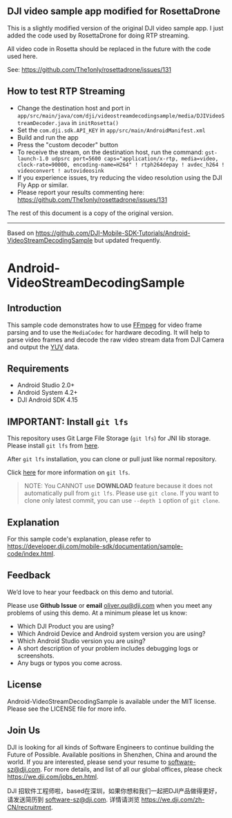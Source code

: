 ## DJI video sample app modified for RosettaDrone 

This is a slightly modified version of the original DJI video sample app.
I just added the code used by RosettaDrone for doing RTP streaming.

All video code in Rosetta should be replaced in the future with the code used here.

See: https://github.com/The1only/rosettadrone/issues/131

## How to test RTP Streaming

* Change the destination host and port in `app/src/main/java/com/dji/videostreamdecodingsample/media/DJIVideoStreamDecoder.java` in `initRosetta()`
* Set the `com.dji.sdk.API_KEY` in `app/src/main/AndroidManifest.xml`
* Build and run the app
* Press the "custom decoder" button
* To receive the stream, on the destination host, run the command:
`gst-launch-1.0 udpsrc port=5600 caps="application/x-rtp, media=video, clock-rate=90000, encoding-name=H264" ! rtph264depay ! avdec_h264 ! videoconvert ! autovideosink`
* If you experience issues, try reducing the video resolution using the DJI Fly App or similar.
* Please report your results commenting here: https://github.com/The1only/rosettadrone/issues/131

The rest of this document is a copy of the original version.

---

Based on https://github.com/DJI-Mobile-SDK-Tutorials/Android-VideoStreamDecodingSample but updated frequently. 

# Android-VideoStreamDecodingSample

## Introduction

This sample code demonstrates how to use [FFmpeg](https://ffmpeg.org) for video frame parsing and to use the `MediaCodec` for hardware decoding. It will help to parse video frames and decode the raw video stream data from DJI Camera and output the [YUV](https://en.wikipedia.org/wiki/YUV) data. 

## Requirements

 - Android Studio 2.0+
 - Android System 4.2+
 - DJI Android SDK 4.15

## IMPORTANT: Install `git lfs`

This repository uses Git Large File Storage (`git lfs`) for JNI lib storage. Please install `git lfs` from [here](https://github.com/git-lfs/git-lfs/wiki/Installation).

After `git lfs` installation, you can clone or pull just like normal repository.

Click [here](https://github.com/git-lfs/git-lfs/wiki/Tutorial) for more information on `git lfs`.

>NOTE: You CANNOT use **DOWNLOAD** feature because it does not automatically pull from `git lfs`. Please use `git clone`. If you want to clone only latest commit, you can use `--depth 1` option of `git clone`.

## Explanation

For this sample code's explanation, please refer to <https://developer.dji.com/mobile-sdk/documentation/sample-code/index.html>.

## Feedback

We’d love to hear your feedback on this demo and tutorial.

Please use **Github Issue** or **email** [oliver.ou@dji.com](oliver.ou@dji.com) when you meet any problems of using this demo. At a minimum please let us know:

* Which DJI Product you are using?
* Which Android Device and Android system version you are using?
* Which Android Studio version you are using?
* A short description of your problem includes debugging logs or screenshots.
* Any bugs or typos you come across.

## License

Android-VideoStreamDecodingSample is available under the MIT license. Please see the LICENSE file for more info.

## Join Us

DJI is looking for all kinds of Software Engineers to continue building the Future of Possible. Available positions in Shenzhen, China and around the world. If you are interested, please send your resume to <software-sz@dji.com>. For more details, and list of all our global offices, please check <https://we.dji.com/jobs_en.html>.

DJI 招软件工程师啦，based在深圳，如果你想和我们一起把DJI产品做得更好，请发送简历到 <software-sz@dji.com>.  详情请浏览 <https://we.dji.com/zh-CN/recruitment>.
